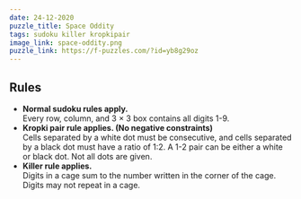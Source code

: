 ```yaml
---
date: 24-12-2020
puzzle_title: Space Oddity
tags: sudoku killer kropkipair
image_link: space-oddity.png
puzzle_link: https://f-puzzles.com/?id=yb8g29oz
---
```

## Rules

-   **Normal sudoku rules apply.**  
    Every row, column, and 3 &times; 3 box contains all digits 1-9.
-   **Kropki pair rule applies. (No negative constraints)**  
    Cells separated by a white dot must be consecutive, and cells separated by a black dot must have a ratio of 1:2. A 1-2 pair can be either a white or black dot. Not all dots are given.
-   **Killer rule applies.**  
    Digits in a cage sum to the number written in the corner of the cage. Digits may not repeat in a cage.
